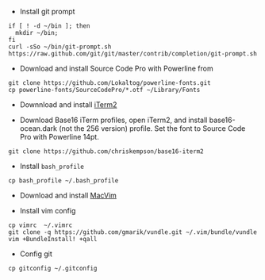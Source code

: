 - Install git prompt

```
if [ ! -d ~/bin ]; then 
  mkdir ~/bin; 
fi
curl -sSo ~/bin/git-prompt.sh https://raw.github.com/git/git/master/contrib/completion/git-prompt.sh
```

- Download and install Source Code Pro with Powerline from 

```
git clone https://github.com/Lokaltog/powerline-fonts.git
cp powerline-fonts/SourceCodePro/*.otf ~/Library/Fonts
```

- Downnload and install [iTerm2](http://www.iterm2.com/#/section/home)

- Download Base16 iTerm profiles, open iTerm2, and install base16-ocean.dark (not the 256 version) profile. Set the font to Source Code Pro with Powerline 14pt.

```
git clone https://github.com/chriskempson/base16-iterm2
```

- Install `bash_profile`

```
cp bash_profile ~/.bash_profile
```

- Download and install [MacVim](https://github.com/b4winckler/macvim/releases)

- Install vim config

```
cp vimrc  ~/.vimrc
git clone -q https://github.com/gmarik/vundle.git ~/.vim/bundle/vundle
vim +BundleInstall! +qall
```

- Config git

```
cp gitconfig ~/.gitconfig
```

